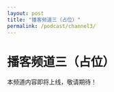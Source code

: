 ```yaml
---
layout: post
title: "播客频道三（占位）"
permalink: /podcast/channel3/
---
```


# 播客频道三（占位）

本频道内容即将上线，敬请期待！ 